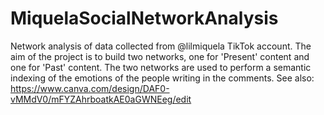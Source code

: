 # MiquelaSocialNetworkAnalysis
Network analysis of data collected from @lilmiquela TikTok account. The aim of the project is to build two networks, one for 'Present' content and one for 'Past' content. The two networks are used to perform a semantic indexing of the emotions of the people writing in the comments.
See also: https://www.canva.com/design/DAF0-vMMdV0/mFYZAhrboatkAE0aGWNEeg/edit
